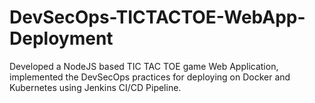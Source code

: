 # DevSecOps-TICTACTOE-WebApp-Deployment
Developed a NodeJS based TIC TAC TOE game Web Application, implemented the DevSecOps practices for deploying on Docker and Kubernetes using Jenkins CI/CD Pipeline.
